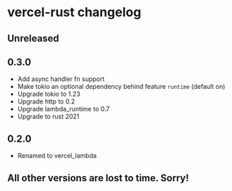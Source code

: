 # vercel-rust changelog

## Unreleased

## 0.3.0

- Add async handler fn support
- Make tokio an optional dependency behind feature `runtime` (default on)
- Upgrade tokio to 1.23
- Upgrade http to 0.2
- Upgrade lambda_runtime to 0.7
- Upgrade to rust 2021

## 0.2.0

- Renamed to vercel_lambda

## All other versions are lost to time. Sorry!
